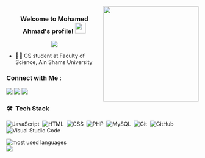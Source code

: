 
<img width="250" align="right" src="https://c.tenor.com/_DOBjnGspYAAAAAM/code-coding.gif">

<h3 align="center">
  Welcome to Mohamed Ahmad's profile!
  <img src="https://media.giphy.com/media/hvRJCLFzcasrR4ia7z/giphy.gif" width="28">
</h3>

<!-- Typing SVG by DenverCoder1 - https://github.com/DenverCoder1/readme-typing-svg -->
<p align="center">
  <a href="https://github.com/DenverCoder1/readme-typing-svg"><img src="https://readme-typing-svg.herokuapp.com/?lines=Back-end%20developer;Always%20learning%20new%20things&font=Fira%20Code&center=true&width=440&height=45&color=f75c7e&vCenter=true&size=22"></a>
</p> 

- 👨‍💻 CS student at Faculty of Science, Ain Shams University


### Connect with Me :

<a href="www.linkedin.com/in/mohamed-ahmad-52048b24a" target="_blank"><img src="https://img.shields.io/badge/-Mohamedf%20Ahmad-0077B5?style=for-the-badge&logo=Linkedin&logoColor=white"/></a>
<a href="https://www.facebook.com/mohamedahmad.ahmad.585" target="_blank"><img src="https://img.shields.io/badge/-Mohamedf%20Ahmad-0077B5?style=for-the-badge&logo=Facebook&logoColor=white"/></a>
<a href="mailto:amohamedahmad68@gmail.com" target="_blank"><img src="https://img.shields.io/badge/-Mohamedf%20Ahmad-0077B5?style=for-the-badge&logo=Gmail&logoColor=white"/></a>


### 🛠 &nbsp;Tech Stack
![JavaScript](https://img.shields.io/badge/-JavaScript-05122A?style=flat&logo=javascript)&nbsp;
![HTML](https://img.shields.io/badge/-HTML-05122A?style=flat&logo=HTML5)&nbsp;
![CSS](https://img.shields.io/badge/-CSS-05122A?style=flat&logo=CSS3&logoColor=1572B6)&nbsp;
![PHP](https://img.shields.io/badge/-PHP-4F5B93?style=flat&logo=php)&nbsp;
![MySQL](https://img.shields.io/badge/-MySQL-003B57?style=flat&logo=mysql)&nbsp;
![Git](https://img.shields.io/badge/-Git-05122A?style=flat&logo=git)&nbsp;
![GitHub](https://img.shields.io/badge/-GitHub-05122A?style=flat&logo=github)&nbsp;
![Visual Studio Code](https://img.shields.io/badge/-Visual%20Studio%20Code-05122A?style=flat&logo=visual-studio-code&logoColor=007ACC)&nbsp;




<img align="left" src="https://github-readme-stats.vercel.app/api/top-langs?username=mohamed-ahmad2&show_icons=true&locale=en&layout=compact&theme=radical" alt="most used languages" />
<br>
<a href="https://komarev.com/ghpvc/?username=mohamed-ahmad2&style=for-the-badge">
    <img src="https://komarev.com/ghpvc/?username=mohamed-ahmad2&style=for-the-badge">
</a>
